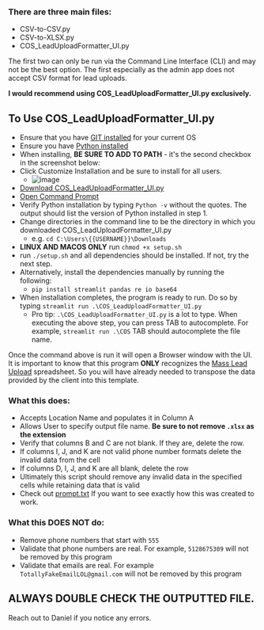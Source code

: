 ### There are three main files:
- CSV-to-CSV.py
- CSV-to-XLSX.py
- COS_LeadUploadFormatter_UI.py

The first two can only be run via the Command Line Interface (CLI) and may not be the best option. The first especially as the admin app does not accept CSV format for lead uploads.

**I would recommend using COS_LeadUploadFormatter_UI.py exclusively.**

## To Use COS_LeadUploadFormatter_UI.py
- Ensure that you have [GIT installed](https://git-scm.com/downloads) for your current OS
- Ensure you have [Python installed](https://www.python.org/downloads/)
- When installing, **BE SURE TO ADD TO PATH** - it's the second checkbox in the screenshot below:
- Click Customize Installation and be sure to install for all users.
  - ![image](https://user-images.githubusercontent.com/26580229/235505498-0fe01c61-1ea8-4a40-90da-3cd7624e44c8.png)
- [Download COS_LeadUploadFormatter_UI.py](https://github.com/ddriver88/OS_Upload/blob/095850f335c9fc6598fa5b7b183ae259a702b6b1/COS_LeadUploadFormatter_UI.py)
- [Open Command Prompt](https://www.howtogeek.com/235101/10-ways-to-open-the-command-prompt-in-windows-10/)
- Verify Python installation by typing `Python -v` without the quotes. The output should list the version of Python installed in step 1.
- Change directories in the command line to be the directory in which you downloaded COS_LeadUploadFormatter_UI.py
  - e.g. `cd C:\Users\{{USERNAME}}\Downloads`
- **LINUX AND MACOS ONLY** run `chmod +x setup.sh`
- run `./setup.sh` and all dependencies should be installed. If not, try the next step.
- Alternatively, install the dependencies manually by running the following:
  - `pip install streamlit pandas re io base64`
- When installation completes, the program is ready to run. Do so by typing `streamlit run .\COS_LeadUploadFormatter_UI.py`
  - Pro tip: `.\COS_LeadUploadFormatter_UI.py` is a lot to type. When executing the above step, you can press TAB to autocomplete. For example, `streamlit run .\COS` TAB should autocomplete the file name.

Once the command above is run it will open a Browser window with the UI. It is important to know that this program **ONLY** recognizes the [Mass Lead Upload](https://docs.google.com/spreadsheets/d/1TdDRkGD3GAybdcoGOje7oNIxfIOIIMME/edit#gid=320862359) spreadsheet. So you will have already needed to transpose the data provided by the client into this template.

### What this does:
- Accepts Location Name and populates it in Column A
- Allows User to specify output file name. **Be sure to not remove `.xlsx` as the extension**
- Verify that columns B and C are not blank. If they are, delete the row.
- If columns I, J, and K are not valid phone number formats delete the invalid data from the cell
- If columns D, I, J, and K are all blank, delete the row
- Ultimately this script should remove any invalid data in the specified cells while retaining data that is valid
- Check out [prompt.txt](https://github.com/ddriver88/OS_Upload/blob/997de75428755cfba0498530894c756c0cd02c7b/prompt.txt) If you want to see exactly how this was created to work.

### What this DOES NOT do:
- Remove phone numbers that start with `555`
- Validate that phone numbers are real. For example, `5128675309` will not be removed by this program
- Validate that emails are real. For example `TotallyFakeEmailLOL@gmail.com` will not be removed by this program

## ALWAYS DOUBLE CHECK THE OUTPUTTED FILE.

Reach out to Daniel if you notice any errors.
